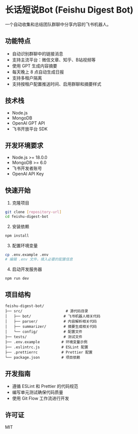 # 长话短说Bot (Feishu Digest Bot)

一个自动收集和总结团队群聊中分享内容的飞书机器人。

## 功能特点

- 自动识别群聊中的链接消息
- 支持主流平台：微信文章、知乎、B站视频等
- 使用 GPT 生成内容摘要
- 每天晚上 8 点自动生成日报
- 支持多租户隔离
- 支持按租户配置推送时间、启用群聊和摘要样式

## 技术栈

- Node.js
- MongoDB
- OpenAI GPT API
- 飞书开放平台 SDK

## 开发环境要求

- Node.js >= 18.0.0
- MongoDB >= 6.0
- 飞书开发者账号
- OpenAI API Key

## 快速开始

1. 克隆项目
```bash
git clone [repository-url]
cd feishu-digest-bot
```

2. 安装依赖
```bash
npm install
```

3. 配置环境变量
```bash
cp .env.example .env
# 编辑 .env 文件，填入必要的配置信息
```

4. 启动开发服务器
```bash
npm run dev
```

## 项目结构

```
feishu-digest-bot/
├── src/                    # 源代码目录
│   ├── bot/               # 飞书机器人相关代码
│   ├── parser/            # 内容解析相关代码
│   ├── summarizer/        # 摘要生成相关代码
│   └── config/            # 配置文件
├── tests/                 # 测试文件
├── .env.example          # 环境变量示例
├── .eslintrc.js          # ESLint 配置
├── .prettierrc           # Prettier 配置
└── package.json          # 项目依赖
```

## 开发指南

- 遵循 ESLint 和 Prettier 的代码规范
- 编写单元测试确保代码质量
- 使用 Git Flow 工作流进行开发

## 许可证

MIT 